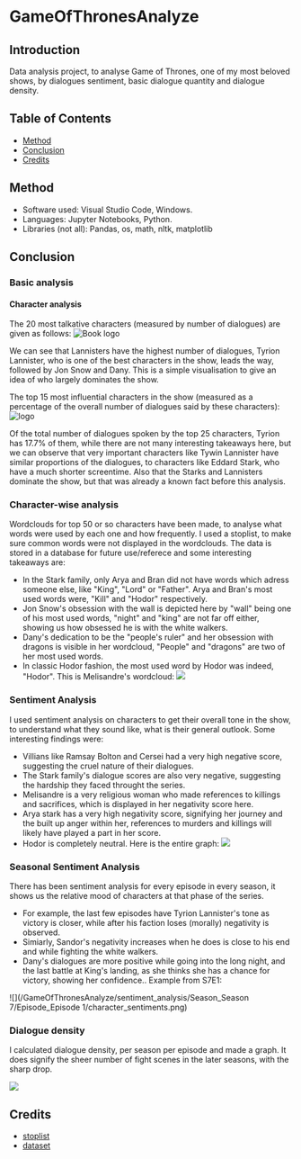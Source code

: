 # GameOfThronesAnalyze
## Introduction
Data analysis project, to analyse Game of Thrones, one of my most beloved shows, by dialogues sentiment, basic dialogue quantity and dialogue density. 

## Table of Contents
- [Method](#Method)
- [Conclusion](#Conclusion)
- [Credits](#Credit)

## Method
- Software used: Visual Studio Code, Windows.
- Languages: Jupyter Notebooks, Python.
- Libraries (not all): Pandas, os, math, nltk, matplotlib

## Conclusion
### Basic analysis
#### Character analysis
The 20 most talkative characters (measured by number of dialogues) are given as follows:
![Book logo](/GameOfThronesAnalyze/bar.png)

We can see that Lannisters have the highest number of dialogues, Tyrion Lannister, who is one of the best characters in the show, leads the way, followed by Jon Snow and Dany. This is a simple visualisation to give an idea of who largely dominates the show.


The top 15 most influential characters in the show (measured as a percentage of the overall number of dialogues said by these characters): 
![logo](/GameOfThronesAnalyze/pie.png)

Of the total number of dialogues spoken by the top 25 characters, Tyrion has 17.7% of them, while there are not many interesting takeaways here, but we can observe that very important characters like Tywin Lannister
have similar proportions of the dialogues, to characters like Eddard Stark, who have a much shorter screentime. Also that the Starks and Lannisters dominate the show, but that was already a known fact before this analysis. 

### Character-wise analysis
Wordclouds for top 50 or so characters have been made, to analyse what words were used by each one and how frequently. I used a stoplist, to make sure common words were not displayed in the wordclouds. The data is stored in a database for future use/referece and some interesting takeaways are: 
- In the Stark family, only Arya and Bran did not have words which adress someone else, like "King", "Lord" or "Father". Arya and Bran's most used words were, "Kill" and "Hodor" respectively.
- Jon Snow's obsession with the wall is depicted here by "wall" being one of his most used words, "night" and "king" are not far off either, showing us how obsessed he is with the white walkers.
- Dany's dedication to be the "people's ruler" and her obsession with dragons is visible in her wordcloud, "People" and "dragons" are two of her most used words.
- In classic Hodor fashion, the most used word by Hodor was indeed, "Hodor".
This is Melisandre's wordcloud:
![](/GameOfThronesAnalyze/Melisandre_wordcloud.png)

### Sentiment Analysis
I used sentiment analysis on characters to get their overall tone in the show, to understand what they sound like, what is their general outlook. Some interesting findings were: 
- Villians like Ramsay Bolton and Cersei had a very high negative score, suggesting the cruel nature of their dialogues.
- The Stark family's dialogue scores are also very negative, suggesting the hardship they faced throught the series.
- Melisandre is a very religious woman who made references to killings and sacrifices, which is displayed in her negativity score here.
- Arya stark has a very high negativity score, signifying her journey and the built up anger within her, references to murders and killings will likely have played a part in her score.
- Hodor is completely neutral.
Here is the entire graph:
![](/GameOfThronesAnalyze/character_sentiments.png)

### Seasonal Sentiment Analysis
There has been sentiment analysis for every episode in every season, it shows us the relative mood of characters at that phase of the series. 
- For example, the last few episodes have Tyrion Lannister's tone as victory is closer, while after his faction loses (morally) negativity is observed.
- Simiarly, Sandor's negativity increases when he does is close to his end and while fighting the white walkers.
- Dany's dialogues are more positive while going into the long night, and the last battle at King's landing, as she thinks she has a chance for victory, showing her confidence..
Example from S7E1:

![](/GameOfThronesAnalyze/sentiment_analysis/Season_Season 7/Episode_Episode 1/character_sentiments.png)



### Dialogue density
I calculated dialogue density, per season per episode and made a graph. It does signify the sheer number of fight scenes in the later seasons, with the sharp drop. 

![](/GameOfThronesAnalyze/basic_analysis/dialogue_density.png)

## Credits
- [stoplist](https://github.com/stopwords-iso/stopwords-en/blob/master/stopwords-en.txt)
- [dataset](https://www.kaggle.com/datasets/albenft/game-of-thrones-script-all-seasons)

